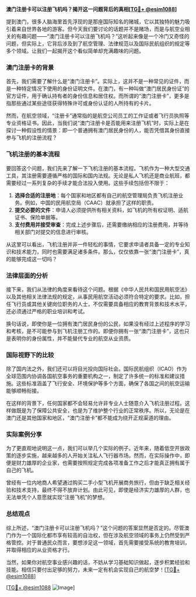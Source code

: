 **澳门注册卡可以注册飞机吗？揭开这一问题背后的真相[[TG💪+ @esim1088](https://t.me/s/esim1088)]**

提到澳门，很多人脑海里首先浮现的是那座国际知名的赌城，它以其独特的魅力吸引着来自世界各地的游客。但今天我们要讨论的话题并不是赌场，而是与航空业相关的有趣问题——“澳门注册卡可以注册飞机吗？”这听起来像是一个冷门又奇怪的问题，但实际上，它背后涉及到了航空管理、法律规范以及国际民航组织的规定等多个领域。让我们一起揭开这个看似简单却充满趣味的问题。

### 澳门注册卡的背景

首先，我们需要了解什么是“澳门注册卡”。实际上，这并不是一种常见的证件，而是一种特定情况下使用的身份证明文件。在澳门，有一种叫做“澳门居民身份证”的官方证件，用于确认持有者的身份信息和居住权。而所谓的“澳门注册卡”，更多是指那些通过某些途径获得特殊许可或身份认证的人所持有的卡片。

然而，在航空领域，“注册卡”通常指的是航空公司员工的工作证或者飞行员执照等专业资格证书。因此，当我们说“澳门注册卡是否能用来注册飞机”时，实际上是在探讨一种假设性的情景：即一个普通拥有澳门居民身份的人，能否凭借其身份直接参与飞机的注册流程？

### 飞机注册的基本流程

要回答这个问题，我们先来了解一下飞机注册的基本流程。飞机作为一种大型交通工具，其注册需要遵循严格的国际和国内法规。无论是私人飞机还是商业航班，都需要经过一系列复杂的手续才能合法投入使用。这些手续包括但不限于：

1. **选择合适的注册地**：每个国家和地区都有自己的航空管理局负责飞机注册业务。例如，中国的民用航空局（CAAC）就承担了这样的职责。
2. **提交必要的文件**：申请人必须提供所有相关资料，如飞机的所有权证明、适航证书、保险单据等。
3. **支付费用并接受审查**：完成上述步骤后，还需要缴纳相应的注册费用，并等待相关部门对提交的信息进行审核。

从这里可以看出，飞机注册并非一件轻松的事情，它要求申请者具备一定的专业知识和技术能力，同时也需要满足诸多条件。那么，仅仅依靠一张“澳门注册卡”，真的能够完成这一切吗？

### 法律层面的分析

接下来，我们从法律的角度来看待这个问题。根据《中华人民共和国民用航空法》以及其他相关法律法规的规定，从事民用航空活动必须符合特定的要求。比如，担任飞行员或其他关键岗位职务的人士，不仅需要具备相应的教育背景和技术水平，还必须通过严格的职业培训和考试。

换句话说，即使你是一位拥有澳门居民身份的公民，如果没有经过上述程序的学习和考核，是不可能参与到飞机注册工作的。即便你拥有一张“澳门注册卡”，这也只是表明你的身份属性，并不能替代专业的航空从业资质。

### 国际视野下的比较

除了国内法之外，我们还可以将目光投向国际社会。国际民航组织（ICAO）作为全球范围内协调各国航空事务的重要机构之一，制定了许多统一的标准和建议措施。这些标准涵盖了飞行安全、环境保护等多个方面，确保了各国之间的航空运输能够顺畅衔接。

在这样的背景下，任何国家都不会轻易允许非专业人士随意介入飞机注册过程。这样做既是为了保障公共安全，也是为了维护整个行业的正常秩序。所以，无论是在澳门还是其他国家和地区，“澳门注册卡”都不能成为绕开正规渠道的理由。

### 实际案例分享

为了更直观地说明这一点，我们可以举几个实际的例子。近年来，随着低空开放政策的逐步实施，越来越多的人开始关注私人飞行器市场。然而，在实际操作中，即便是财力雄厚的企业家，也需要按照规定完成各项准备工作之后才能真正拥有属于自己的飞机。

曾经有一位内地商人希望通过购买二手小型飞机开展商务旅行，但由于缺乏相关经验和技术支持，最终不得不放弃计划。由此可见，即使是经济实力雄厚的人群，也无法单凭个人意愿就实现“注册飞机”的梦想。

### 总结观点

综上所述，“澳门注册卡可以注册飞机吗？”这个问题的答案显然是否定的。尽管澳门作为一个国际化都市享有较高的自治权，但在涉及航空领域的事务上仍然受到严格管控。对于普通民众而言，要想涉足这一领域，首先需要接受系统的教育培训，并取得相应的从业资格才行。

当然，如果你对航空事业感兴趣的话，不妨从学习基础知识做起，逐步积累经验和技能。相信只要付出足够的努力，未来一定有机会实现自己的航空梦！[[TG💪+ @esim1088](https://t.me/s/esim1088)]

[[TG💪+ @esim1088](https://t.me/s/esim1088) ![Image](https://i.postimg.cc/4NQfJmqS/Snipaste-2025-05-13-00-14-12.png)]